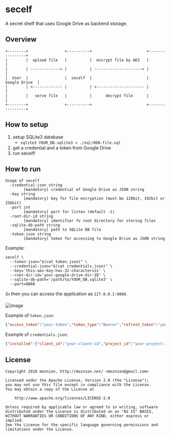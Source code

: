 secelf
==

A secret shelf that uses Google Drive as backend storage.

Overview
--

```
+--------+                +----------+                        +----------------+
|        |  upload file   |          |  encrypt file by AES   |                |
|        | -------------> |          | ---------------------> |                |
|  User  |                |  secelf  |                        |  Google Drive  |
|        | <------------- |          | <--------------------- |                |
|        |   serve file   |          |      decrypt file      |                |
+--------+                +----------+                        +----------------+
```

How to setup
--

1. setup SQLite3 database
    - `sqlite3 YOUR_DB.sqlite3 < ./sql/000-file.sql`
2. get a credential and a token from Google Drive
3. run secelf!

How to run
--

```
Usage of secelf
  -credential-json string
        [mandatory] credential of Google Drive as JSON string
  -key string
        [mandatory] key for file encryption (must be 128bit, 192bit or 256bit)
  -port int
        [mandatory] port for listen (default -1)
  -root-dir-id string
        [mandatory] identifier fo root directory for storing files
  -sqlite-db-path string
        [mandatory] path to SQLite DB file
  -token-json string
        [mandatory] token for accessing to Google Drive as JSON string
```

Example:

```
secelf \
  --token-json="$(cat token.json)" \
  --credential-json="$(cat credentials.json)" \
  --key='this-aes-key-has-32-charactersss' \
  --root-dir-id='your-google-drive-dir-ID' \
  --sqlite-db-path='/path/to/YOUR_DB.sqlite3' \
  --port=8888
```

👍 then you can access the application as `127.0.0.1:8888`.

![image](https://user-images.githubusercontent.com/1422834/48304468-478de180-e55d-11e8-8ee9-6d1e7aa0c570.png)

Example of `token.json`:

```json
{"access_token":"your-token","token_type":"Bearer","refresh_token":"your-refresh-token","expiry":"2018-11-02T22:25:25.321592+09:00"}
```

Example of `credentials.json`:

```json
{"installed":{"client_id":"your-client-id","project_id":"your-project-id","auth_uri":"https://accounts.google.com/o/oauth2/auth","token_uri":"https://www.googleapis.com/oauth2/v3/token","auth_provider_x509_cert_url":"https://www.googleapis.com/oauth2/v1/certs","client_secret":"your-client-secret","redirect_uris":["urn:ietf:wg:oauth:2.0:oob"]}}
```

License
--

```
Copyright 2018 moznion, http://moznion.net/ <moznion@gmail.com>

Licensed under the Apache License, Version 2.0 (the "License");
you may not use this file except in compliance with the License.
You may obtain a copy of the License at

    http://www.apache.org/licenses/LICENSE-2.0

Unless required by applicable law or agreed to in writing, software
distributed under the License is distributed on an "AS IS" BASIS,
WITHOUT WARRANTIES OR CONDITIONS OF ANY KIND, either express or implied.
See the License for the specific language governing permissions and
limitations under the License.
```

